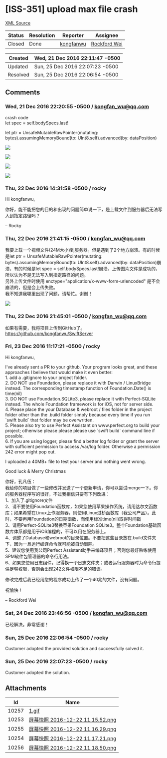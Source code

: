 # [ISS-351] upload max file crash

[XML Source](../xml/ISS-351.xml)
<p></p>





Status|Resolution|Reporter|Assignee
------|----------|--------|--------
Closed|Done|[kongfanwu](kongfan_wu@qq.com)|[Rockford Wei]($rocky)





Created|Wed, 21 Dec 2016 22:11:47 -0500
-------|--------------
Updated|Sun, 25 Dec 2016 22:07:23 -0500
Resolved|Sun, 25 Dec 2016 22:06:54 -0500


## Comments




### Wed, 21 Dec 2016 22:20:55 -0500 / kongfan_wu@qq.com 

<p><p>crash code<br/>
let spec = self.bodySpecs.last!</p>

<p>let ptr = UnsafeMutableRawPointer(mutating: bytes).assumingMemoryBound(to: UInt8.self).advanced(by: dataPosition)</p>

<p><span class="image-wrap" style=""><a id="10253_thumb" href="http://jira.perfect.org:8080/secure/attachment/10253/10253_%E5%B1%8F%E5%B9%95%E5%BF%AB%E7%85%A7+2016-12-22+11.15.52.png" title="屏幕快照 2016-12-22 11.15.52.png" file-preview-type="image" file-preview-id="10253" file-preview-title="屏幕快照 2016-12-22 11.15.52.png"><img src="http://jira.perfect.org:8080/secure/thumbnail/10253/_thumb_10253.png" style="border: 0px solid black" /></a></span></p>

<p><span class="image-wrap" style=""><a id="10254_thumb" href="http://jira.perfect.org:8080/secure/attachment/10254/10254_%E5%B1%8F%E5%B9%95%E5%BF%AB%E7%85%A7+2016-12-22+11.17.21.png" title="屏幕快照 2016-12-22 11.17.21.png" file-preview-type="image" file-preview-id="10254" file-preview-title="屏幕快照 2016-12-22 11.17.21.png"><img src="http://jira.perfect.org:8080/secure/thumbnail/10254/_thumb_10254.png" style="border: 0px solid black" /></a></span></p>

<p><span class="image-wrap" style=""><a id="10255_thumb" href="http://jira.perfect.org:8080/secure/attachment/10255/10255_%E5%B1%8F%E5%B9%95%E5%BF%AB%E7%85%A7+2016-12-22+11.16.29.png" title="屏幕快照 2016-12-22 11.16.29.png" file-preview-type="image" file-preview-id="10255" file-preview-title="屏幕快照 2016-12-22 11.16.29.png"><img src="http://jira.perfect.org:8080/secure/thumbnail/10255/_thumb_10255.png" style="border: 0px solid black" /></a></span></p>

<p><span class="image-wrap" style=""><a id="10256_thumb" href="http://jira.perfect.org:8080/secure/attachment/10256/10256_%E5%B1%8F%E5%B9%95%E5%BF%AB%E7%85%A7+2016-12-22+11.18.50.png" title="屏幕快照 2016-12-22 11.18.50.png" file-preview-type="image" file-preview-id="10256" file-preview-title="屏幕快照 2016-12-22 11.18.50.png"><img src="http://jira.perfect.org:8080/secure/thumbnail/10256/_thumb_10256.png" style="border: 0px solid black" /></a></span></p></p>


### Thu, 22 Dec 2016 14:31:58 -0500 / rocky 

<p><p>Hi kongfanwu,</p>

<p>你好，能不能把您的目的和出现的问题简单说一下，是上载文件到服务器后无法写入到指定路径吗？</p>

<p>– Rocky</p></p>


### Thu, 22 Dec 2016 21:41:15 -0500 / kongfan_wu@qq.com 

<p><p>我要上载一个视频文件(24M大小)到服务器。但是遇到了2个地方崩溃。有的时候是let ptr = UnsafeMutableRawPointer(mutating: bytes).assumingMemoryBound(to: UInt8.self).advanced(by: dataPosition)崩溃，有的时候是let spec = self.bodySpecs.last!崩溃。上传图片文件是成功的，所以认为不是无法写入到指定路径的问题。<br/>
另外上传文件时使用 enctype="application/x-www-form-urlencoded" 是不会崩溃的，但是会上传失败。<br/>
我不知道我哪里出现了问题，请帮忙。谢谢！</p>

<p><span class="image-wrap" style=""><a id="10257_thumb" href="http://jira.perfect.org:8080/secure/attachment/10257/10257_1.gif" title="1.gif" file-preview-type="image" file-preview-id="10257" file-preview-title="1.gif"><img src="http://jira.perfect.org:8080/secure/thumbnail/10257/_thumb_10257.png" style="border: 0px solid black" /></a></span></p></p>


### Thu, 22 Dec 2016 21:45:01 -0500 / kongfan_wu@qq.com 

<p><p>如果有需要，我将项目上传到GitHub了。<br/>
<a href="https://github.com/kongfanwu/SwiftServer" class="external-link" rel="nofollow">https://github.com/kongfanwu/SwiftServer</a></p></p>


### Fri, 23 Dec 2016 11:17:21 -0500 / rocky 

<p><p>Hi kongfanwu,</p>

<p>I've already sent a PR to your github. Your program looks great, and these approaches I believe that would make it even better:<br/>
1. add a .gitignore to your project folder.<br/>
2. DO NOT use Foundation, please replace it with Darwin / LinuxBridge instead. The corresponding timestamp function of Foundation.Date() is time(nil)<br/>
3. DO NOT use Foundation.SQLite3, please replace it with Perfect-SQLite instead. The whole Foundation framework is for iOS, not for server side.<br/>
4. Please place the your Database &amp; webroot / files folder in the project folder other than the .build folder simply because every time if you run `swift build` that folder may be overwritten.<br/>
5. Please also try to use Perfect Assistant on www.perfect.org to build your project; otherwise please please please use `swift build` command line if possible.<br/>
6. If you are using logger, please find a better log folder or grant the server with sufficient permission to access /var/log folder. Otherwise a permission 242 error might pop out.</p>

<p>I uploaded a 40MB+ file to test your server and nothing went wrong.</p>

<p>Good luck &amp; Merry Christmas</p>

<p>你好，孔凡伍：<br/>
我给你的项目做了一些修改并发送了一个更新申请，你可以尝试merge一下。你的服务器程序写的很好，不过我相信只要有下列改进：<br/>
1、加入了.gitignore文件<br/>
2、请不要使用Foundation函数库，如果您使用苹果操作系统，请用达尔文函数库；如果希望在Linux上作服务器，则使用Linux过桥函数库（我公司产品）。此时，不要再用Foundation的日期函数，而使用标准time(nil)取得时间戳<br/>
3、请用Perfect-SQLite3替换苹果Foundation SQLite3。整个Foundation基础函数库体系都是用于iOS编程的，不可以用在服务器上。<br/>
4、调整了Database和webroot的目录位置。不要把这些目录放在.build文件夹下，因为一旦运行编译命令就可能被自动删除。<br/>
5、建议您使用我公司Perfect Assistant助手来编译项目；否则您最好熟练使用SPM软件包管理器的命令行用法。<br/>
6、如果您使用日志组件，记得换一个日志文件夹；或者运行服务器时为命令行提供足够权限，否则会出现242文件权限不足的错误。</p>

<p>修改完成后我已经用您的程序成功上传了一个40兆的文件，没有问题。</p>

<p>祝愉快！</p>

<p>– Rockford Wei</p></p>


### Sat, 24 Dec 2016 23:46:56 -0500 / kongfan_wu@qq.com 

<p><p>已经解决。非常感谢！</p></p>


### Sun, 25 Dec 2016 22:06:54 -0500 / rocky 

<p><p>Customer adopted the provided solution and successfully solved it.</p></p>


### Sun, 25 Dec 2016 22:07:23 -0500 / rocky 

<p><p>Customer adopted the solution.</p></p>

## Attachments





Id|Name
------|------------
10257|[1.gif](../attachment/10257/1.gif)
10253|[屏幕快照 2016-12-22 11.15.52.png](../attachment/10253/%E5%B1%8F%E5%B9%95%E5%BF%AB%E7%85%A7+2016-12-22+11.15.52.png)
10255|[屏幕快照 2016-12-22 11.16.29.png](../attachment/10255/%E5%B1%8F%E5%B9%95%E5%BF%AB%E7%85%A7+2016-12-22+11.16.29.png)
10254|[屏幕快照 2016-12-22 11.17.21.png](../attachment/10254/%E5%B1%8F%E5%B9%95%E5%BF%AB%E7%85%A7+2016-12-22+11.17.21.png)
10256|[屏幕快照 2016-12-22 11.18.50.png](../attachment/10256/%E5%B1%8F%E5%B9%95%E5%BF%AB%E7%85%A7+2016-12-22+11.18.50.png)

